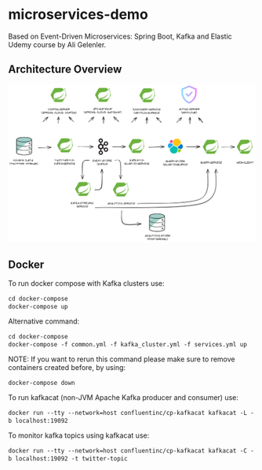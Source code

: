 # microservices-demo
Based on Event-Driven Microservices: Spring Boot, Kafka and Elastic Udemy course by Ali Gelenler.

## Architecture Overview

![](/architecture-overview.png)

## Docker
To run docker compose with Kafka clusters use:
```
cd docker-compose
docker-compose up
```
Alternative command:
```
cd docker-compose
docker-compose -f common.yml -f kafka_cluster.yml -f services.yml up
```
NOTE: If you want to rerun this command please make sure to remove containers created before, by using: 

```
docker-compose down
```

To run kafkacat (non-JVM Apache Kafka producer and consumer) use:
```
docker run --tty --network=host confluentinc/cp-kafkacat kafkacat -L -b localhost:19092
```
To monitor kafka topics using kafkacat use:
```
docker run --tty --network=host confluentinc/cp-kafkacat kafkacat -C -b localhost:19092 -t twitter-topic
```